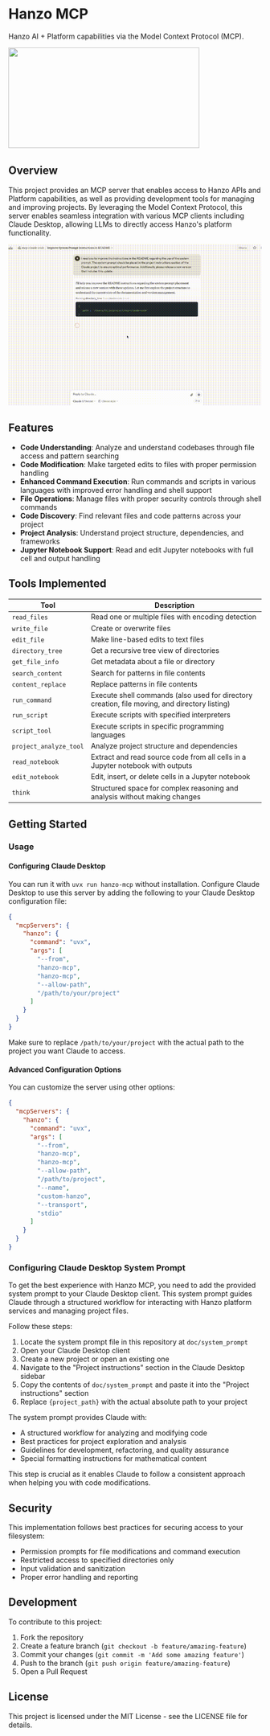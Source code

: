 # Hanzo MCP

Hanzo AI + Platform capabilities via the Model Context Protocol (MCP).

<a href="https://glama.ai/mcp/servers/@hanzoai/mcp">
  <img width="380" height="200" src="https://glama.ai/mcp/servers/@hanzoai/mcp/badge" />
</a>

## Overview

This project provides an MCP server that enables access to Hanzo APIs and Platform capabilities, as well as providing development tools for managing and improving projects. By leveraging the Model Context Protocol, this server enables seamless integration with various MCP clients including Claude Desktop, allowing LLMs to directly access Hanzo's platform functionality.

![example](./doc/example.gif)

## Features

- **Code Understanding**: Analyze and understand codebases through file access and pattern searching
- **Code Modification**: Make targeted edits to files with proper permission handling
- **Enhanced Command Execution**: Run commands and scripts in various languages with improved error handling and shell support
- **File Operations**: Manage files with proper security controls through shell commands
- **Code Discovery**: Find relevant files and code patterns across your project
- **Project Analysis**: Understand project structure, dependencies, and frameworks
- **Jupyter Notebook Support**: Read and edit Jupyter notebooks with full cell and output handling

## Tools Implemented

| Tool                   | Description                                                                                   |
| ---------------------- | --------------------------------------------------------------------------------------------- |
| `read_files`           | Read one or multiple files with encoding detection                                            |
| `write_file`           | Create or overwrite files                                                                     |
| `edit_file`            | Make line-based edits to text files                                                           |
| `directory_tree`       | Get a recursive tree view of directories                                                      |
| `get_file_info`        | Get metadata about a file or directory                                                        |
| `search_content`       | Search for patterns in file contents                                                          |
| `content_replace`      | Replace patterns in file contents                                                             |
| `run_command`          | Execute shell commands (also used for directory creation, file moving, and directory listing) |
| `run_script`           | Execute scripts with specified interpreters                                                   |
| `script_tool`          | Execute scripts in specific programming languages                                             |
| `project_analyze_tool` | Analyze project structure and dependencies                                                   |
| `read_notebook`        | Extract and read source code from all cells in a Jupyter notebook with outputs               |
| `edit_notebook`        | Edit, insert, or delete cells in a Jupyter notebook                                         |
| `think`                | Structured space for complex reasoning and analysis without making changes                    |

## Getting Started

### Usage

#### Configuring Claude Desktop

You can run it with `uvx run hanzo-mcp` without installation. Configure Claude Desktop to use this server by adding the following to your Claude Desktop configuration file:

```json
{
  "mcpServers": {
    "hanzo": {
      "command": "uvx",
      "args": [
        "--from",
        "hanzo-mcp",
        "hanzo-mcp",
        "--allow-path",
        "/path/to/your/project"
      ]
    }
  }
}
```

Make sure to replace `/path/to/your/project` with the actual path to the project you want Claude to access.

#### Advanced Configuration Options

You can customize the server using other options:

```json
{
  "mcpServers": {
    "hanzo": {
      "command": "uvx",
      "args": [
        "--from",
        "hanzo-mcp",
        "hanzo-mcp",
        "--allow-path",
        "/path/to/project",
        "--name",
        "custom-hanzo",
        "--transport",
        "stdio"
      ]
    }
  }
}
```

### Configuring Claude Desktop System Prompt

To get the best experience with Hanzo MCP, you need to add the provided system prompt to your Claude Desktop client. This system prompt guides Claude through a structured workflow for interacting with Hanzo platform services and managing project files.

Follow these steps:

1. Locate the system prompt file in this repository at `doc/system_prompt`
2. Open your Claude Desktop client
3. Create a new project or open an existing one
4. Navigate to the "Project instructions" section in the Claude Desktop sidebar
5. Copy the contents of `doc/system_prompt` and paste it into the "Project instructions" section
6. Replace `{project_path}` with the actual absolute path to your project

The system prompt provides Claude with:

- A structured workflow for analyzing and modifying code
- Best practices for project exploration and analysis
- Guidelines for development, refactoring, and quality assurance
- Special formatting instructions for mathematical content

This step is crucial as it enables Claude to follow a consistent approach when helping you with code modifications.

## Security

This implementation follows best practices for securing access to your filesystem:

- Permission prompts for file modifications and command execution
- Restricted access to specified directories only
- Input validation and sanitization
- Proper error handling and reporting

## Development

To contribute to this project:

1. Fork the repository
2. Create a feature branch (`git checkout -b feature/amazing-feature`)
3. Commit your changes (`git commit -m 'Add some amazing feature'`)
4. Push to the branch (`git push origin feature/amazing-feature`)
5. Open a Pull Request

## License

This project is licensed under the MIT License - see the LICENSE file for details.
